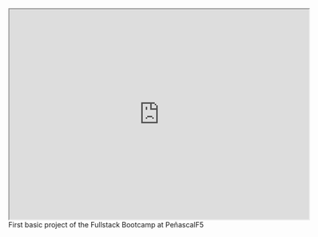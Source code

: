 <iframe width="600" height = "420"
src="https://camo.githubusercontent.com/89a46b75cb2af1de643c4ae5e510aff5c0fa30e7e2a9cdfa5e4ab46eae39a19e/68747470733a2f2f692e696d6775722e636f6d2f315a76566b44632e676966">
</iframe>
First basic project of the Fullstack Bootcamp at PeñascalF5
